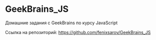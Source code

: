 # GeekBrains_JS
Домашние задания с GeekBrains по курсу JavaScript

Ссылка на репозиторий:
https://github.com/fenixsarov/GeekBrains_JS